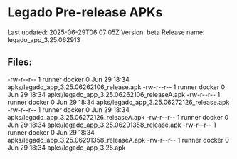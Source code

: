 # Legado Pre-release APKs
Last updated: 2025-06-29T06:07:05Z
Version: beta
Release name: legado_app_3.25.062913
## Files:
-rw-r--r-- 1 runner docker 0 Jun 29 18:34 apks/legado_app_3.25.06262106_release.apk
-rw-r--r-- 1 runner docker 0 Jun 29 18:34 apks/legado_app_3.25.06262106_releaseA.apk
-rw-r--r-- 1 runner docker 0 Jun 29 18:34 apks/legado_app_3.25.06272126_release.apk
-rw-r--r-- 1 runner docker 0 Jun 29 18:34 apks/legado_app_3.25.06272126_releaseA.apk
-rw-r--r-- 1 runner docker 0 Jun 29 18:34 apks/legado_app_3.25.06291358_release.apk
-rw-r--r-- 1 runner docker 0 Jun 29 18:34 apks/legado_app_3.25.06291358_releaseA.apk
-rw-r--r-- 1 runner docker 0 Jun 29 18:34 apks/legado_app_3.25.apk
